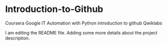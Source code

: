 # Introduction-to-Github
Coursera Google IT Automation with Python introduction to github Qwiklabs

I am editing the README file. Adding some more details about the project description.
